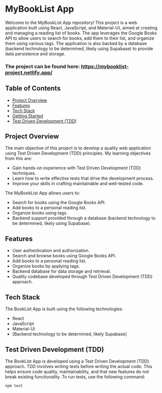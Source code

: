 # MyBookList App

Welcome to the MyBookList App repository! This project is a web application built using React, JavaScript, and Material-UI, aimed at creating and managing a reading list of books. The app leverages the Google Books API to allow users to search for books, add them to their list, and organize them using various tags. The application is also backed by a database (backend technology to be determined, likely using Supabase) to provide data persistence and storage.

### The project can be found here: https://mybooklist-project.netlify.app/

## Table of Contents

- [Project Overview](#project-overview)
- [Features](#features)
- [Tech Stack](#tech-stack)
- [Getting Started](#getting-started)
- [Test Driven Development (TDD)](#test-driven-development-tdd)

## Project Overview

The main objective of this project is to develop a quality web application using Test Driven Development (TDD) principles. My learning objectives from this are:

- Gain hands-on experience with Test Driven Development (TDD) techniques.
- Learn how to write effective tests that drive the development process.
- Improve your skills in crafting maintainable and well-tested code.

The MyBookList App allows users to:

- Search for books using the Google Books API.
- Add books to a personal reading list.
- Organize books using tags.
- Backend support provided through a database (backend technology to be determined, likely using Supabase).

## Features

- User authentication and authorization.
- Search and browse books using Google Books API.
- Add books to a personal reading list.
- Organize books by applying tags.
- Backend database for data storage and retrieval.
- Quality codebase developed through Test Driven Development (TDD) approach.

## Tech Stack

The BookList App is built using the following technologies:

- React
- JavaScript
- Material-UI
- [Backend technology to be determined, likely Supabase]

## Test Driven Development (TDD)

The BookList App is developed using a Test Driven Development (TDD) approach. TDD involves writing tests before writing the actual code. This helps ensure code quality, maintainability, and that new features do not break existing functionality. To run tests, use the following command:

```bash
npm test
